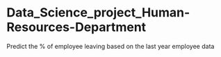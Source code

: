 # Data_Science_project_Human-Resources-Department
Predict the % of employee leaving based on the last year employee data 
